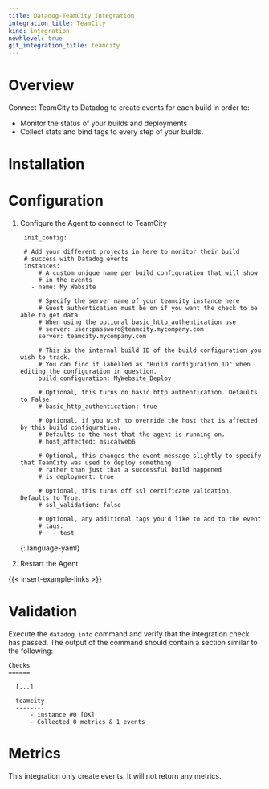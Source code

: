 ```yaml
---
title: Datadog-TeamCity Integration
integration_title: TeamCity
kind: integration
newhlevel: true
git_integration_title: teamcity
---
```


# Overview

Connect TeamCity to Datadog to create events for each build in order to:

* Monitor the status of your builds and deployments
* Collect stats and bind tags to every step of your builds.

# Installation

# Configuration

1. Configure the Agent to connect to TeamCity

        init_config:

        # Add your different projects in here to monitor their build
        # success with Datadog events
        instances:
            # A custom unique name per build configuration that will show
            # in the events
          - name: My Website

            # Specify the server name of your teamcity instance here
            # Guest authentication must be on if you want the check to be able to get data
            # When using the optional basic_http_authentication use
            # server: user:password@teamcity.mycompany.com
            server: teamcity.mycompany.com

            # This is the internal build ID of the build configuration you wish to track.
            # You can find it labelled as "Build configuration ID" when editing the configuration in question.
            build_configuration: MyWebsite_Deploy

            # Optional, this turns on basic http authentication. Defaults to False.
            # basic_http_authentication: true

            # Optional, if you wish to override the host that is affected by this build configuration.
            # Defaults to the host that the agent is running on.
            # host_affected: msicalweb6

            # Optional, this changes the event message slightly to specify that TeamCity was used to deploy something
            # rather than just that a successful build happened
            # is_deployment: true

            # Optional, this turns off ssl certificate validation. Defaults to True.
            # ssl_validation: false

            # Optional, any additional tags you'd like to add to the event
            # tags:
            #   - test
    {:.language-yaml}

2. Restart the Agent

{{< insert-example-links >}}

# Validation

Execute the `datadog info` command and verify that the integration check has passed. The output of the command should contain a section similar to the following:

    Checks
    ======

      [...]

      teamcity
      --------
          - instance #0 [OK]
          - Collected 0 metrics & 1 events

# Metrics

This integration only create events. It will not return any metrics.
